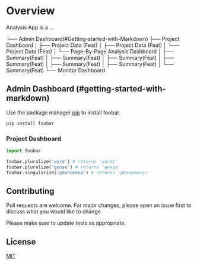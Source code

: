 # Overview

Analysis App is a ...



└── Admin Dashboard(#Getting-started-with-Markdown)
    ├── Project Dashboard
    │   ├── Project Data (Feat)
    │   ├── Project Data (Feat)
    │   └── Project Data (Feat)
    │       └── Page-By-Page Analysis Dashboard
    │           ├── Summary(Feat)
    │           ├── Summary(Feat)
    │           ├── Summary(Feat)
    │           ├── Summary(Feat)
    │           ├── Summary(Feat)
    │           ├── Summary(Feat)
    │           └── Summary(Feat)
    └── Monitor Dashboard



## Admin Dashboard (#getting-started-with-markdown)

Use the package manager [pip](https://pip.pypa.io/en/stable/) to install foobar.

```bash
pip install foobar
```

### Project Dashboard

```python
import foobar

foobar.pluralize('word') # returns 'words'
foobar.pluralize('goose') # returns 'geese'
foobar.singularize('phenomena') # returns 'phenomenon'
```

## Contributing
Pull requests are welcome. For major changes, please open an issue first to discuss what you would like to change.

Please make sure to update tests as appropriate.

## License
[MIT](https://choosealicense.com/licenses/mit/)
